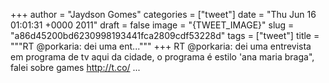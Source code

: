 
+++
author = "Jaydson Gomes"
categories = ["tweet"]
date = "Thu Jun 16 01:01:31 +0000 2011"
draft = false
image = "{TWEET_IMAGE}"
slug = "a86d45200bd6230998193441fca2809cdf53228d"
tags = ["tweet"]
title = """RT @porkaria: dei uma ent..."""
+++
RT @porkaria: dei uma entrevista em programa de tv aqui da cidade, o programa é estilo 'ana maria braga", falei sobre games http://t.co/ ...
